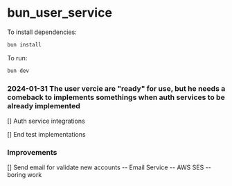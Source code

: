 # bun_user_service

To install dependencies:

```bash
bun install
```

To run:

```bash
bun dev
```

### 2024-01-31 The user vercie are "ready" for use, but he needs a comeback to implements somethings when auth services to be already implemented

[] Auth service integrations

[] End test implementations

### Improvements

[] Send email for validate new accounts -- Email Service -- AWS SES -- boring work
